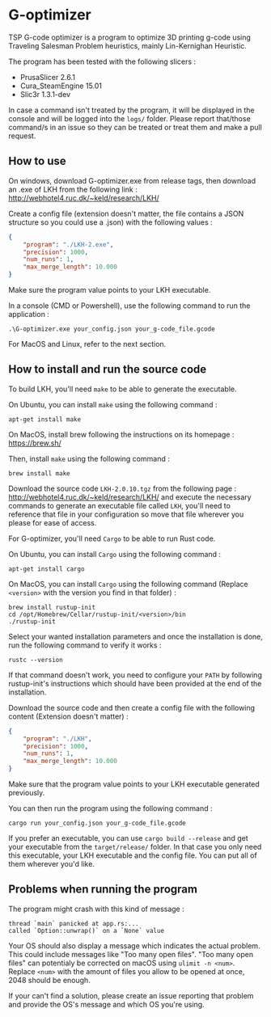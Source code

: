 # G-optimizer

TSP G-code optimizer is a program to optimize 3D printing g-code using Traveling Salesman Problem heuristics, mainly Lin-Kernighan Heuristic.

The program has been tested with the following slicers :
- PrusaSlicer 2.6.1
- Cura_SteamEngine 15.01
- Slic3r 1.3.1-dev

In case a command isn't treated by the program, it will be displayed in the console and will be logged into the `logs/` folder.
Please report that/those command/s in an issue so they can be treated or treat them and make a pull request.

## How to use

On windows, download G-optimizer.exe from release tags, then download an .exe of LKH from the following link : http://webhotel4.ruc.dk/~keld/research/LKH/

Create a config file (extension doesn't matter, the file contains a JSON structure so you could use a .json) with the following values :
```JSON
{
    "program": "./LKH-2.exe",
    "precision": 1000,
    "num_runs": 1,
    "max_merge_length": 10.000
}
```

Make sure the program value points to your LKH executable.

In a console (CMD or Powershell), use the following command to run the application :
```
.\G-optimizer.exe your_config.json your_g-code_file.gcode
```

For MacOS and Linux, refer to the next section.

## How to install and run the source code

To build LKH, you'll need `make` to be able to generate the executable.

On Ubuntu, you can install `make` using the following command : 
```
apt-get install make
```

On MacOS, install brew following the instructions on its homepage : https://brew.sh/

Then, install `make` using the following command :
```
brew install make
```

Download the source code `LKH-2.0.10.tgz` from the following page : http://webhotel4.ruc.dk/~keld/research/LKH/ and execute the necessary commands to generate an executable file called `LKH`, you'll need to reference that file in your configuration so move that file wherever you please for ease of access.

For G-optimizer, you'll need `Cargo` to be able to run Rust code.

On Ubuntu, you can install `Cargo` using the following command :
```
apt-get install cargo
```

On MacOS, you can install `Cargo` using the following command (Replace `<version>` with the version you find in that folder) :
```
brew install rustup-init
cd /opt/Homebrew/Cellar/rustup-init/<version>/bin
./rustup-init
```

Select your wanted installation parameters and once the installation is done, run the following command to verify it works :
```
rustc --version
```

If that command doesn't work, you need to configure your `PATH` by following rustup-init's instructions which should have been provided at the end of the installation.

Download the source code and then create a config file with the following content (Extension doesn't matter) :
```JSON
{
    "program": "./LKH",
    "precision": 1000,
    "num_runs": 1,
    "max_merge_length": 10.000
}
```

Make sure that the program value points to your LKH executable generated previously.

You can then run the program using the following command :
```
cargo run your_config.json your_g-code_file.gcode
```

If you prefer an executable, you can use `cargo build --release` and get your executable from the `target/release/` folder. In that case you only need this executable, your LKH executable and the config file. You can put all of them wherever you'd like.

## Problems when running the program

The program might crash with this kind of message :
```
thread `main` panicked at app.rs:...
called `Option::unwrap()` on a `None` value
```

Your OS should also display a message which indicates the actual problem. This could include messages like "Too many open files". "Too many open files" can potentialy be corrected on macOS using `ulimit -n <num>`. Replace `<num>` with the amount of files you allow to be opened at once, 2048 should be enough. 

If your can't find a solution, please create an issue reporting that problem and provide the OS's message and which OS you're using.